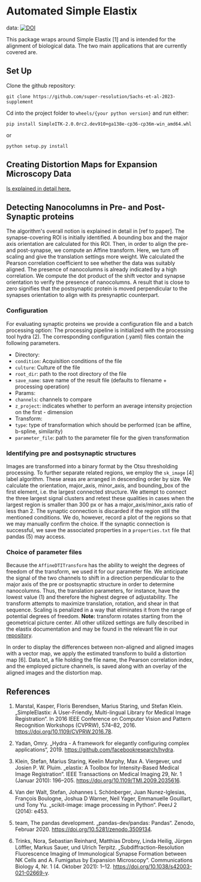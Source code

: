 # Automated Simple Elastix
data: [![DOI](https://zenodo.org/badge/DOI/10.5281/zenodo.8390729.svg)](https://doi.org/10.5281/zenodo.8390729)

This package wraps around Simple Elastix [1] and is intended for the alignment of biological data. The two main applications that are currently covered are.


## Set Up
Clone the github repository:

    git clone https://github.com/super-resolution/Sachs-et-al-2023-supplement

Cd into the project folder to `wheels/{your python version}` and run either:

    pip install SimpleITK-2.0.0rc2.dev910+ga138e-cp36-cp36m-win_amd64.whl

or

    python setup.py install

## Creating Distortion Maps for Expansion Microscopy Data
[Is explained in detail here.](https://towardsdatascience.com/using-simpleelastix-to-compare-pre-and-post-expansion-microscopy-images-660eaf992482)

## Detecting Nanocolumns in Pre- and Post-Synaptic proteins
The algorithm's overall notion is explained in detail in [ref to paper]. The synapse-covering ROI is initially identified. A bounding box and the major axis orientation are calculated for this ROI. Then, in order to align the pre- and post-synapse, we compute an Affine transform. Here, we turn off scaling and give the translation settings more weight. We calculated the Pearson correlation coefficient to see whether the data was suitably aligned. The presence of nanocolumns is already indicated by a high correlation. We compute the dot product of the shift vector and synapse orientation to verify the presence of nanocolumns. A result that is close to zero signifies that the postsynaptic protein is moved perpendicular to the synapses orientation to align with its presynaptic counterpart.



### Configuration
For evaluating synaptic proteins we provide a configuration file and a batch processing option:
The processing pipeline is initialized with the processing tool hydra (2). The corresponding configuration (.yaml) files contain the following parameters. 
- Directory: 
 - `condition`: Acquisition conditions of the file
 - `culture`: Culture of the file
 - `root_dir`: path to the root directory of the file
 - `save_name`: save name of the result file (defaults to filename + processing operation)
- Params:
 - `channels`: channels to compare
 - `z_project`: indicates whether to perform an average intensity projection on the first - dimension
- Transform:
 -	`type`: type of transformation which should be performed (can be affine, b-spline, similarity)
 - `parameter_file`: path to the parameter file for the given transformation

### Identifying pre and postsynaptic structures
Images are transformed into a binary format by the Otsu thresholding processing. To further separate related regions, we employ the `sk_image` [4] label algorithm. These areas are arranged in descending order by size. We calculate the orientation, major_axis, minor_axis, and bounding_box of the first element, i.e. the largest connected structure. We attempt to connect the three largest signal clusters and retest these qualities in cases when the largest region is smaller than 300 px or has a major_axis/minor_axis ratio of less than 2. The synaptic connection is discarded if the region still the mentioned conditions. We do, however, record a plot of the regions so that we may manually confirm the choice. If the synaptic connection is successful, we save the associated properties in a `properties.txt` file that pandas (5) may access. 

### Choice of parameter files
Because the `AffineDTITransform` has the ability to weight the degrees of freedom of the transform, we used it for our parameter file. We anticipate the signal of the two channels to shift in a direction perpendicular to the major axis of the pre or postsynaptic structure in order to determine nanocolumns. Thus, the translation parameters, for instance, have the lowest value (1) and therefore the highest degree of adjustability. The transform attempts to maximize translation, rotation, and shear in that sequence. Scaling is penalized in a way that eliminates it from the range of potential degrees of freedom.
**Note:** transform rotates starting from the geometrical picture center. All other utilized settings are fully described in the elastix documentation and may be found in the relevant file in our [repository](static/affine_noscaling_parameters.txt).

In order to display the differences between non-aligned and aligned images with a vector map, we apply the estimated transform to build a distortion map [6]. Data.txt, a file holding the file name, the Pearson correlation index, and the employed picture channels, is saved along with an overlay of the aligned images and the distortion map.


## References
1. Marstal, Kasper, Floris Berendsen, Marius Staring, und Stefan Klein. „SimpleElastix: A User-Friendly, Multi-lingual Library for Medical Image Registration“. In 2016 IEEE Conference on Computer Vision and Pattern Recognition Workshops (CVPRW), 574–82, 2016. https://doi.org/10.1109/CVPRW.2016.78.
2. Yadan, Omry. „Hydra - A framework for elegantly configuring complex applications“, 2019. https://github.com/facebookresearch/hydra.

3. Klein, Stefan, Marius Staring, Keelin Murphy, Max A. Viergever, und Josien P. W. Pluim. „elastix: A Toolbox for Intensity-Based Medical Image Registration“. IEEE Transactions on Medical Imaging 29, Nr. 1 (Januar 2010): 196–205. https://doi.org/10.1109/TMI.2009.2035616.

4. Van der Walt, Stefan, Johannes L Schönberger, Juan Nunez-Iglesias, François Boulogne, Joshua D Warner, Neil Yager, Emmanuelle Gouillart, und Tony Yu. „scikit-image: image processing in Python“. PeerJ 2 (2014): e453.

5. team, The pandas development. „pandas-dev/pandas: Pandas“. Zenodo, Februar 2020. https://doi.org/10.5281/zenodo.3509134.

6. Trinks, Nora, Sebastian Reinhard, Matthias Drobny, Linda Heilig, Jürgen Löffler, Markus Sauer, und Ulrich Terpitz. „Subdiffraction-Resolution Fluorescence Imaging of Immunological Synapse Formation between NK Cells and A. Fumigatus by Expansion Microscopy“. Communications Biology 4, Nr. 1 (4. Oktober 2021): 1–12. https://doi.org/10.1038/s42003-021-02669-y.
